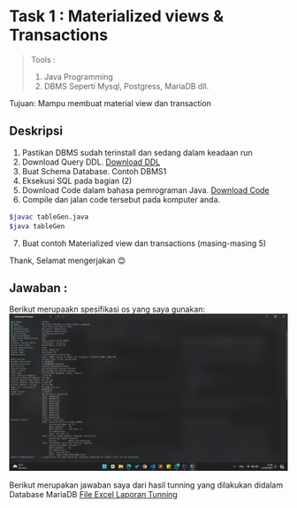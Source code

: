 
# **Task 1 : Materialized views & Transactions**

> Tools :
>
> 1. Java Programming
> 2. DBMS Seperti Mysql, Postgress, MariaDB dll.

Tujuan: Mampu membuat material view dan transaction

## **Deskripsi**

1. Pastikan DBMS sudah terinstall dan sedang dalam keadaan run
2. Download Query DDL. [Download DDL](https://github.com/Ikan2Ikan/IF3144-1920/blob/master/tunning/sql/DDL-MySQL.sql)
3. Buat Schema Database. Contoh DBMS1
4. Eksekusi SQL pada bagian (2)
5. Download Code dalam bahasa pemrograman Java. [Download Code](https://github.com/Ikan2Ikan/IF3144-1920/blob/master/tunning/sql/tableGen.zip)
6. Compile dan jalan code tersebut pada komputer anda.

```bash
$javac tableGen.java
$java tableGen
```

7. Buat contoh Materialized view dan transactions (masing-masing 5)

Thank, Selamat mengerjakan :blush:

## **Jawaban** :

Berikut merupaakn spesifikasi os yang saya gunakan:
![OS Spec](/121450128_Abdurrahman%20Al-atsary/asset/image.png)

Berikut merupakan jawaban saya dari hasil tunning yang dilakukan didalam Database MariaDB
[File Excel Laporan Tunning](/121450128_Abdurrahman%20Al-atsary/Tunning%20SQL/tugas/laporan.xlsx)
